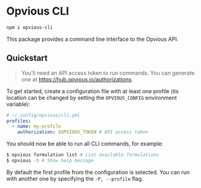 # Opvious CLI

```sh
npm i opvious-cli
```

This package provides a command line interface to the Opvious API.

## Quickstart

> You'll need an API access token to run commands. You can generate one at
> https://hub.opvious.io/authorizations.

To get started, create a configuration file with at least one profile (its
location can be changed by setting the `OPVIOUS_CONFIG` environment variable):

```yaml
# ~/.config/opvious/cli.yml
profiles:
  - name: my-profile
    authorization: $OPVIOUS_TOKEN # API access token
```

You should now be able to run all CLI commands, for example:

```sh
$ opvious formulation list # List available formulations
$ opvious -h # Show help message
```

By default the first profile from the configuration is selected. You can run
with another one by specifying the `-P, --profile` flag.
